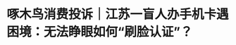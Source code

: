 <!DOCTYPE html>
<html lang="zh-CN">

<head>
    
<title>啄木鸟消费投诉｜江苏一盲人办手机卡遇困境：无法睁眼如何“刷脸认证”？_腾讯新闻</title>
<meta name="keywords" content="人脸识别,消费者投诉,手机卡,江苏,啄木鸟,盲人,刷脸,扬州">
<meta name="description" content="编者按：维护消费者权益，守护消费安全。央广网啄木鸟消费者投诉平台，保障消费者合法权益，为新消费时代保驾护航。央广网北京5月13日消息（记者白德彰）近日，江苏扬州的一位盲人管先生在某运营商营业厅办理手机卡时，因无法完成刷脸验证，无奈之下，只能以亲属的名义开通手机卡。管先生告诉央广网·啄木鸟消费者投诉平台...">
<meta name="author" content="腾讯网">
<meta name="copyright" content="Copyright 1998 - 2025 Tencent. All Rights Reserved">
<meta property="og:type" content="news" />

<meta property="og:title" content="啄木鸟消费投诉｜江苏一盲人办手机卡遇困境：无法睁眼如何“刷脸认证”？_腾讯新闻" />
<meta property="og:description" content="编者按：维护消费者权益，守护消费安全。央广网啄木鸟消费者投诉平台，保障消费者合法权益，为新消费时代保驾护航。央广网北京5月13日消息（记者白德彰）近日，江苏扬州的一位盲人管先生在某运营商营业厅办理手机卡时，因无法完成刷脸验证，无奈之下，只能以亲属的名义开通手机卡。管先生告诉央广网·啄木鸟消费者投诉平台..." />
<meta property="og:url" content="https://news.qq.com/rain/a/20250513A02O5R00" />
<meta property="og:image" content="https://inews.gtimg.com/news_ls/ORRpcRewWucokcJJidkP6U_Eswwskkc0_I9BfmaGCNxc0AA_640330/0" />
<meta property="article:author" content="央广网" />
<meta property="article:published_time" content="2025-05-13 09:55:15" />
<meta property="category" content="social" />

<meta name="baidu-site-verification" content="jJeIJ5X7pP" />
    <meta charset="utf-8" />
<meta http-equiv="X-UA-Compatible" content="IE=Edge" />
<meta name="viewport" content="width=device-width, initial-scale=1, shrink-to-fit=no" />
<link rel="dns-prefetch" href="mat1.gtimg.com">
<link rel="dns-prefetch" href="i.news.qq.com">
<link rel="shortcut icon" href="https://mat1.gtimg.com/qqcdn/qqindex2021/favicon.ico">
<script nomodule="true" src="https://mat1.gtimg.com/qqcdn/qqindex2021/common-static/20240515201444/core3-37-1.min.js"></script>
<script>
  try {
    if (!window.IntersectionObserver) {
      var observerScript = document.createElement('script');
      observerScript.src = "https://mat1.gtimg.com/qqcdn/qqindex2021/common-static/20241024141058/intersection-observer-polyfill.js";
      document.head.appendChild(observerScript);
    }
  } catch (error) {}
</script>

<script>
  try {
    if (!Element.prototype.scrollTo) {
      var scrollScript = document.createElement('script');
      scrollScript.src = "https://mat1.gtimg.com/qqcdn/qqindex2021/common-static/20241025153001/scroll-behavior-polyfill.js";
      document.head.appendChild(scrollScript);
    }
  } catch (error) {}
</script>
<script>
  try {
    if ('scrollRestoration' in window.history) {
      window.history.scrollRestoration = 'manual';
    }
    window.isPcClient = Boolean(window.electron) && (
      window.navigator.userAgent.indexOf('pc-client') > 0 ||
      window.navigator.userAgent.indexOf('TencentNews') > 0
    );
  } catch {}
</script>
<script>
  try {
    if (window.isPcClient) {
      var bodyStyle = document.createElement('style');
      bodyStyle.innerText = 'body{ zoom: 0.95 }';
      document.head.appendChild(bodyStyle);
    }
  } catch {}
</script>
<script>
  window.DATA = {"url":"https://view.inews.qq.com/a/20250513A02O5R00","article_id":"20250513A02O5R00","article_type":"0","title":"啄木鸟消费投诉｜江苏一盲人办手机卡遇困境：无法睁眼如何“刷脸认证”？","desc":"编者按：维护消费者权益，守护消费安全。央广网啄木鸟消费者投诉平台，保障消费者合法权益，为新消费时代保驾护航。央广网北京5月13日消息（记者白德彰）近日，江苏扬州的一位盲人管先生在某运营商营业厅办理手机卡时，因无法完成刷脸验证，无奈之下，只能以亲属的名义开通手机卡。管先生告诉央广网·啄木鸟消费者投诉平台...","iNewsRecommendLevel":1,"abstract":"编者按：维护消费者权益，守护消费安全。央广网啄木鸟消费者投诉平台，保障消费者合法权益，为新消费时代保驾护航。央广网北京5月13日消息（记者白德彰）近日，江苏扬州的一位盲人管先生在某运营商营业厅办理手机卡时，因无法完成刷脸验证，无奈之下，只能以亲属的名义开通手机卡。管先生告诉央广网·啄木鸟消费者投诉平台...","catalog1":"social","ad_channel_sign":"news","introduction":"","media":"央广网","media_id":"17871979","pubtime":"2025-05-13 09:55:15","comment_id":"8411354494","political":0,"cmsId":"20250513A02O5R00","cms_id":"20250513A02O5R00","closeAllAd":0,"closeAllFavorite":false,"originContent":{"directory":{"ai_list":null,"enable":2,"list":null},"key_points_show":["江苏扬州一位盲人管先生在办理手机卡时，因无法完成刷脸验证，只能以亲属的名义开通。","营业厅工作人员以“相关规定”为由要求管先生进行刷脸验证，但管先生的眼部残疾状况肉眼可辨。","事实上，我国正加速完善技术应用伦理规范，即将实施的《人脸识别技术应用安全管理办法》已将残疾人、老年人等群体权益纳入技术应用安全规范。","为此，陈音江建议运营商为无法完成刷脸验证的特殊群体开辟绿色通道，如指纹验证、声纹验证或人工审核等。"],"text":"\u003cdiv class=\"rich_media_content\"\u003e\u003cp style=\"text-indent: 2em\"\u003e\u003cstrong\u003e编者按：\u003c/strong\u003e维护消费者权益，守护消费安全。央广网啄木鸟消费者投诉平台，保障消费者合法权益，为新消费时代保驾护航。\u003c/p\u003e\u003cp style=\"text-align: center\" data-exeditor-arbitrary-box=\"image-box\"\u003e\u003c!--IMG_0--\u003e\u003c/p\u003e\u003cp style=\"text-indent: 2em\"\u003e央广网北京5月13日消息（记者白德彰）近日，江苏扬州的一位盲人管先生在某运营商营业厅办理手机卡时，因无法完成刷脸验证，无奈之下，只能以亲属的名义开通手机卡。管先生告诉央广网·啄木鸟消费者投诉平台，他的眼部残疾状况肉眼可辨，但营业厅以“相关规定”为由要求其刷脸验证。\u003c!--MID_AD_0--\u003e\u003c!--EOP_0--\u003e\u003c/p\u003e\u003c!--MID_ARTICLE_AD_0--\u003e\u003c!--PARAGRAPH_0--\u003e\u003cp style=\"text-indent: 2em\"\u003e记者梳理发现，随着人脸识别技术被广泛应用，特殊群体反映的人脸识别问题已经多次引发热议。值得关注的是，目前我国正加速完善技术应用伦理规范，即将实施的《人脸识别技术应用安全管理办法》已将残疾人、老年人等群体权益纳入技术应用安全规范。\u003c/p\u003e\u003cp style=\"text-indent: 2em\"\u003e\u003cstrong\u003e盲人遭遇办卡困境，无法睁眼咋验证？\u003c/strong\u003e\u003c/p\u003e\u003cp style=\"text-indent: 2em\"\u003e今年5月4日，70周岁的管先生在保姆的陪同下，来到江苏省扬州市江都区的某运营商营业厅，准备办理一张手机卡。管先生原本以为，凭借身份证就能顺利办卡，可没想到，在人脸识别环节却卡了壳。“办卡需要刷脸，可我没办法眨眼，根本办不了。”管先生无奈地说。由于无法完成刷脸验证，他只能让女婿赶到营业厅，以女婿的名义办理了一张手机卡，再转交给自己使用。\u003c/p\u003e\u003cp style=\"text-align: center\" data-exeditor-arbitrary-box=\"image-box\"\u003e\u003c!--IMG_1--\u003e\u003c/p\u003e\u003cp class=\"qqnews_image_desc\" style=\"color: #666; font-size: 14px; text-align: center\"\u003e管先生的残疾证（央广网发  受访者供图）\u003c/p\u003e\u003cp style=\"text-indent: 2em\"\u003e管先生介绍，自己出生仅八个月时眼部就出现异常，后来眼球缺失，双眼无法睁开，从此成为了盲人。事发当天，他虽未携带残疾证，但眼部残疾的状况肉眼可见。记者从管先生的身份证照片上可以看到，他的双眼紧闭，而其残疾证上也明确标注为“视力残疾人”。\u003c/p\u003e\u003cp style=\"text-indent: 2em\"\u003e对于营业厅以无法通过人脸识别为由不能办卡的做法，管先生和其女婿都提出了质疑：明明本人持有效身份证件到了现场，工作人员肉眼也能确认“人证相符”，为何非要依赖软件识别不可？\u003c/p\u003e\u003cp style=\"text-indent: 2em\"\u003e5月12日，央广网记者多次拨打涉事营业厅的官方预留号码，但均被告知该号码有误。随后，记者致电涉事品牌运营商所在分公司，办公室的一位工作人员解释，人脸识别是必要程序，旨在防止新开手机卡被他人盗用。而当记者进一步询问，针对像管先生这样的特殊用户是否有其他验证通道时，工作人员表示并不清楚。\u003c/p\u003e\u003cp style=\"text-align: center\" data-exeditor-arbitrary-box=\"image-box\"\u003e\u003c!--IMG_2--\u003e\u003c/p\u003e\u003cp class=\"qqnews_image_desc\" style=\"color: #666; font-size: 14px; text-align: center\"\u003e管先生身份证照片同样双眼紧闭（央广网发  受访者供图）\u003c/p\u003e\u003cp style=\"text-indent: 2em\"\u003e不过，记者在随机采访中发现，当地该品牌营业厅对待此类特殊用户的做法不尽相同。在涉事营业厅附近，另一家营业厅工作人员表示，办理手机卡需要当事人持有效身份证件，如是残疾人可持本人残疾证，只需拍照片留档，无需人脸识别。\u003c/p\u003e\u003cp style=\"text-indent: 2em\"\u003e\u003cstrong\u003e新规：非必要不得将“刷脸”作为唯一验证方式\u003c/strong\u003e\u003c/p\u003e\u003cp style=\"text-indent: 2em\"\u003e随着智慧城市建设的推进以及手机客户端登录解锁等场景的普及，人脸识别技术被广泛应用。然而，像管先生这样因特殊情况无法通过人脸识别的群体并不在少数。去年4月，央广网曾刊发\u003cstrong\u003e《\u003c/strong\u003e深度观察｜困在人脸识别系统里的特殊人群\u003cstrong\u003e》\u003c/strong\u003e文章，其中提到，除盲人外，人脸烧伤患者、脑瘫、面瘫、老年痴呆症患者、唐氏综合征患者等，都是在“刷脸”过程中面临困难的群体。\u003c!--MID_AD_1--\u003e\u003c!--EOP_1--\u003e\u003c/p\u003e\u003c!--MID_ARTICLE_AD_1--\u003e\u003c!--PARAGRAPH_1--\u003e\u003cp style=\"text-indent: 2em\"\u003e2023年9月，《中华人民共和国无障碍环境建设法》（以下简称《无障碍环境建设法》）正式实施，作为我国无障碍环境建设的专门性法律，这部法律为保障残疾人和老年人平等、充分、便捷地参与和融入社会生活，促进社会全体人员共享经济社会发展成果，提供了坚实法治保障。工业和信息化部信息通信管理局相关负责人曾表示，信息无障碍建设是一项长期任务、系统工程，需要多方共同发力。下一步工业和信息化部将以《无障碍环境建设法》实施为契机，推动信息无障碍建设规模有效扩大、层级不断深入，显著提升产品服务供给质量和用户体验，更好满足残疾人、老年人多样化、深层次的信息需求。\u003c!--MID_AD_2--\u003e\u003c!--EOP_2--\u003e\u003c/p\u003e\u003c!--MID_ARTICLE_AD_2--\u003e\u003c!--PARAGRAPH_2--\u003e\u003cp style=\"text-indent: 2em\"\u003e值得关注的是，2025年6月1日，《人脸识别技术应用安全管理办法》（以下简称《办法》）将正式施行。该《办法》第十条明确规定：实现相同目的或者达到同等业务要求，存在其他非人脸识别技术方式的，不得将人脸识别技术作为唯一验证方式。若个人不同意通过人脸信息进行身份验证，应当为其提供其他合理且便捷的身份验证方式。国家对应用人脸识别技术验证个人身份另有规定的，从其规定。该《办法》第五条还规定：处理残疾人、老年人人脸信息时，必须符合无障碍环境建设相关规定，并遵循最小必要原则。记者检索发现，将残疾人和老年人纳入考虑范围是该《办法》在征求意见稿发布后新增的条款。\u003c!--MID_AD_3--\u003e\u003c!--EOP_3--\u003e\u003c/p\u003e\u003c!--MID_ARTICLE_AD_3--\u003e\u003c!--PARAGRAPH_3--\u003e\u003cp style=\"text-indent: 2em\"\u003e中国法学会消费者权益保护法研究会副秘书长、中国老年学和老年医学学会理事陈音江认为，保障残疾人权益的法规相继出台，意味着我国已经逐步完善各类不同群体的权益保护法治建设，确保残疾人、老年人等群体同样能够平等、充分、便捷地参与社会生活。这不仅体现了相关法律制度的健全和技术伦理的进步，还体现了以人为本、科技向善的人文理念。\u003c!--MID_AD_4--\u003e\u003c!--EOP_4--\u003e\u003c/p\u003e\u003c!--MID_ARTICLE_AD_4--\u003e\u003c!--PARAGRAPH_4--\u003e\u003cp style=\"text-indent: 2em\"\u003e陈音江表示，科技应该为人们生活带来便利，而不应该成为障碍。除了司法层面的建设，陈音江告诉记者，运营商在面对特殊人群时，还可以考虑开辟绿色通道等方式。针对无法完成刷脸验证的特殊群体，运营商可以探索其他身份验证方式，如指纹验证、声纹验证或人工审核等。同时，运营商还应加强员工培训，提升员工对特殊群体的服务意识和能力，确保他们能够友好、专业地为特殊群体提供服务。\u003c/p\u003e\u003cp style=\"text-align: center\"\u003e\u003c!--IMG_3--\u003e\u003c/p\u003e\u003cdiv powered-by=\"qqnews_ex-editor\"\u003e\u003c/div\u003e\u003cstyle\u003e.rich_media_content{--news-tabel-th-night-color: #444444;--news-font-day-color: #333;--news-font-night-color: #d9d9d9;--news-bottom-distance: 22px}.rich_media_content p:not([data-exeditor-arbitrary-box=image-box]){letter-spacing:.5px;line-height:30px;margin-bottom:var(--news-bottom-distance);word-wrap:break-word}.rich_media_content{color:var(--news-font-day-color);font-size:18px}@media(prefers-color-scheme:dark){body:not([data-weui-theme=light]):not([dark-mode-disable=true]) .rich_media_content p:not([data-exeditor-arbitrary-box=image-box]){letter-spacing:.5px;line-height:30px;margin-bottom:var(--news-bottom-distance);word-wrap:break-word}body:not([data-weui-theme=light]):not([dark-mode-disable=true]) .rich_media_content{color:var(--news-font-night-color)}}.data_color_scheme_dark .rich_media_content p:not([data-exeditor-arbitrary-box=image-box]){letter-spacing:.5px;line-height:30px;margin-bottom:var(--news-bottom-distance);word-wrap:break-word}.data_color_scheme_dark .rich_media_content{color:var(--news-font-night-color)}.data_color_scheme_dark .rich_media_content{font-size:18px}.rich_media_content p[data-exeditor-arbitrary-box=image-box]{margin-bottom:11px}.rich_media_content\u003ediv:not(.qnt-video),.rich_media_content\u003esection{margin-bottom:var(--news-bottom-distance)}.rich_media_content hr{margin-bottom:var(--news-bottom-distance)}.rich_media_content .link_list{margin:0;margin-top:20px;min-height:0!important}.rich_media_content blockquote{background:#f9f9f9;border-left:6px solid #ccc;margin:1.5em 10px;padding:.5em 10px}.rich_media_content blockquote p{margin-bottom:0!important}.data_color_scheme_dark .rich_media_content blockquote{background:#323232}@media(prefers-color-scheme:dark){body:not([data-weui-theme=light]):not([dark-mode-disable=true]) .rich_media_content blockquote{background:#323232}}.rich_media_content ol[data-ex-list]{--ol-start: 1;--ol-list-style-type: decimal;list-style-type:none;counter-reset:olCounter calc(var(--ol-start,1) - 1);position:relative}.rich_media_content ol[data-ex-list]\u003eli\u003e:first-child::before{content:counter(olCounter,var(--ol-list-style-type)) '. ';counter-increment:olCounter;font-variant-numeric:tabular-nums;display:inline-block}.rich_media_content ul[data-ex-list]{--ul-list-style-type: circle;list-style-type:none;position:relative}.rich_media_content ul[data-ex-list].nonUnicode-list-style-type\u003eli\u003e:first-child::before{content:var(--ul-list-style-type) ' ';font-variant-numeric:tabular-nums;display:inline-block;transform:scale(0.5)}.rich_media_content ul[data-ex-list].unicode-list-style-type\u003eli\u003e:first-child::before{content:var(--ul-list-style-type) ' ';font-variant-numeric:tabular-nums;display:inline-block;transform:scale(0.8)}.rich_media_content ol:not([data-ex-list]){padding-left:revert}.rich_media_content ul:not([data-ex-list]){padding-left:revert}.rich_media_content table{display:table;border-collapse:collapse;margin-bottom:var(--news-bottom-distance)}.rich_media_content table th,.rich_media_content table td{word-wrap:break-word;border:1px solid #ddd;white-space:nowrap;padding:2px 5px}.rich_media_content table th{font-weight:700;background-color:#f0f0f0;text-align:left}.rich_media_content table p{margin-bottom:0!important}.data_color_scheme_dark .rich_media_content table th{background:var(--news-tabel-th-night-color)}@media(prefers-color-scheme:dark){body:not([data-weui-theme=light]):not([dark-mode-disable=true]) .rich_media_content table th{background:var(--news-tabel-th-night-color)}}.rich_media_content .qqnews_image_desc,.rich_media_content p[type=om-image-desc]{line-height:20px!important;text-align:center!important;font-size:14px!important;color:#666!important}.rich_media_content div[data-exeditor-arbitrary-box=wrap]:not([data-exeditor-arbitrary-box-special-style]){max-width:100%}.rich_media_content .qqnews-content{--wmfont: 0;--wmcolor: transparent;font-size:var(--wmfont);color:var(--wmcolor);line-height:var(--wmfont)!important;margin-bottom:var(--wmfont)!important}.rich_media_content .qqnews_sign_emphasis{background:#f7f7f7}.rich_media_content .qqnews_sign_emphasis ol{word-wrap:break-word;border:none;color:#5c5c5c;line-height:28px;list-style:none;margin:14px 0 6px;padding:16px 15px 4px}.rich_media_content .qqnews_sign_emphasis p{margin-bottom:12px!important}.rich_media_content .qqnews_sign_emphasis ol\u003eli\u003ep{padding-left:30px}.rich_media_content .qqnews_sign_emphasis ol\u003eli{list-style:none}.rich_media_content .qqnews_sign_emphasis ol\u003eli\u003ep:first-child::before{margin-left:-30px;content:counter(olCounter,decimal) ''!important;counter-increment:olCounter!important;font-variant-numeric:tabular-nums!important;background:#37f;border-radius:2px;color:#fff;font-size:15px;font-style:normal;text-align:center;line-height:18px;width:18px;height:18px;margin-right:12px;position:relative;top:-1px}.data_color_scheme_dark .rich_media_content .qqnews_sign_emphasis{background:#262626}.data_color_scheme_dark .rich_media_content .qqnews_sign_emphasis ol\u003eli\u003ep{color:#a9a9a9}@media(prefers-color-scheme:dark){body:not([data-weui-theme=light]):not([dark-mode-disable=true]) .rich_media_content .qqnews_sign_emphasis{background:#262626}body:not([data-weui-theme=light]):not([dark-mode-disable=true]) .rich_media_content .qqnews_sign_emphasis ol\u003eli\u003ep{color:#a9a9a9}}.rich_media_content h1,.rich_media_content h2,.rich_media_content h3,.rich_media_content h4,.rich_media_content h5,.rich_media_content h6{margin-bottom:var(--news-bottom-distance);font-weight:700}.rich_media_content h1{font-size:20px}.rich_media_content h2,.rich_media_content h3{font-size:19px}.rich_media_content h4,.rich_media_content h5,.rich_media_content h6{font-size:18px}.rich_media_content li:empty{display:none}.rich_media_content ul,.rich_media_content ol{margin-bottom:var(--news-bottom-distance)}.rich_media_content div\u003ep:only-child{margin-bottom:0!important}.rich_media_content .cms-cke-widget-title-wrap p{margin-bottom:0!important}\u003c/style\u003e\u003c/div\u003e","version":"v2"},"originAttribute":{"IMG_0":{"bigOrigUrl":"https://inews.gtimg.com/om_bt/Ofhenkc8ChIbanjG5h3yeXPJ8P5DLcDKbeipLStVbc6wUAA/0","compressUrl":"https://inews.gtimg.com/om_bt/Ofhenkc8ChIbanjG5h3yeXPJ8P5DLcDKbeipLStVbc6wUAA/641","desc":"","fullPic":"1","height":290,"imgurl0":"https://inews.gtimg.com/om_bt/Ofhenkc8ChIbanjG5h3yeXPJ8P5DLcDKbeipLStVbc6wUAA/0","imgurl1000":"https://inews.gtimg.com/om_bt/Ofhenkc8ChIbanjG5h3yeXPJ8P5DLcDKbeipLStVbc6wUAA/1000","islong":0,"origUrl":"https://inews.gtimg.com/om_bt/Ofhenkc8ChIbanjG5h3yeXPJ8P5DLcDKbeipLStVbc6wUAA/641","size":108,"style":"display: inline-block; max-width: 100%; width: 835px","thumb":"https://inews.gtimg.com/om_bt/Ofhenkc8ChIbanjG5h3yeXPJ8P5DLcDKbeipLStVbc6wUAA_181x181s/0","url":"https://inews.gtimg.com/om_bt/Ofhenkc8ChIbanjG5h3yeXPJ8P5DLcDKbeipLStVbc6wUAA/641","width":641},"IMG_1":{"bigOrigUrl":"https://inews.gtimg.com/om_bt/OJ9WecdxKlwiioeW1EkFG_IiGBRh6qdg4nGCTiRvHYv1wAA/0","compressUrl":"https://inews.gtimg.com/om_bt/OJ9WecdxKlwiioeW1EkFG_IiGBRh6qdg4nGCTiRvHYv1wAA/641","desc":"","fullPic":"1","height":427,"imgurl0":"https://inews.gtimg.com/om_bt/OJ9WecdxKlwiioeW1EkFG_IiGBRh6qdg4nGCTiRvHYv1wAA/0","imgurl1000":"https://inews.gtimg.com/om_bt/OJ9WecdxKlwiioeW1EkFG_IiGBRh6qdg4nGCTiRvHYv1wAA/1000","islong":0,"origUrl":"https://inews.gtimg.com/om_bt/OJ9WecdxKlwiioeW1EkFG_IiGBRh6qdg4nGCTiRvHYv1wAA/641","size":66,"style":"display: inline-block; max-width: 100%; width: 800px","thumb":"https://inews.gtimg.com/om_bt/OJ9WecdxKlwiioeW1EkFG_IiGBRh6qdg4nGCTiRvHYv1wAA_181x181s/0","url":"https://inews.gtimg.com/om_bt/OJ9WecdxKlwiioeW1EkFG_IiGBRh6qdg4nGCTiRvHYv1wAA/641","width":641},"IMG_2":{"bigOrigUrl":"https://inews.gtimg.com/om_bt/OPlKk5Jtfr7Ta6TXh1aNUVRZVw3A4XoWBCHOBsw8GNJZ8AA/0","compressUrl":"https://inews.gtimg.com/om_bt/OPlKk5Jtfr7Ta6TXh1aNUVRZVw3A4XoWBCHOBsw8GNJZ8AA/641","desc":"","fullPic":"1","height":427,"imgurl0":"https://inews.gtimg.com/om_bt/OPlKk5Jtfr7Ta6TXh1aNUVRZVw3A4XoWBCHOBsw8GNJZ8AA/0","imgurl1000":"https://inews.gtimg.com/om_bt/OPlKk5Jtfr7Ta6TXh1aNUVRZVw3A4XoWBCHOBsw8GNJZ8AA/1000","islong":0,"origUrl":"https://inews.gtimg.com/om_bt/OPlKk5Jtfr7Ta6TXh1aNUVRZVw3A4XoWBCHOBsw8GNJZ8AA/641","size":119,"style":"display: inline-block; max-width: 100%; width: 800px","thumb":"https://inews.gtimg.com/om_bt/OPlKk5Jtfr7Ta6TXh1aNUVRZVw3A4XoWBCHOBsw8GNJZ8AA_181x181s/0","url":"https://inews.gtimg.com/om_bt/OPlKk5Jtfr7Ta6TXh1aNUVRZVw3A4XoWBCHOBsw8GNJZ8AA/641","width":641},"IMG_3":{"bigOrigUrl":"https://inews.gtimg.com/om_bt/OK4fmU5PyTGYhUDm_aBWC1S4VeFDQq6g1y6_VUZAghxM4AA/0","compressUrl":"https://inews.gtimg.com/om_bt/OK4fmU5PyTGYhUDm_aBWC1S4VeFDQq6g1y6_VUZAghxM4AA/641","desc":"","fullPic":"1","height":112,"imgurl0":"https://inews.gtimg.com/om_bt/OK4fmU5PyTGYhUDm_aBWC1S4VeFDQq6g1y6_VUZAghxM4AA/0","imgurl1000":"https://inews.gtimg.com/om_bt/OK4fmU5PyTGYhUDm_aBWC1S4VeFDQq6g1y6_VUZAghxM4AA/1000","islong":0,"origUrl":"https://inews.gtimg.com/om_bt/OK4fmU5PyTGYhUDm_aBWC1S4VeFDQq6g1y6_VUZAghxM4AA/641","size":167,"style":"display: inline-block; max-width: 100%; width: 960px","thumb":"https://inews.gtimg.com/om_bt/OK4fmU5PyTGYhUDm_aBWC1S4VeFDQq6g1y6_VUZAghxM4AA_181x181s/0","url":"https://inews.gtimg.com/om_bt/OK4fmU5PyTGYhUDm_aBWC1S4VeFDQq6g1y6_VUZAghxM4AA/641","width":641}},"selfDeclare":{},"userAddress":"北京","card":{"chlid":"17871979","chlname":"央广网","desc":"讲好中国故事 传播中国声音","icon":"http://inews.gtimg.com/newsapp_ls/0/15494287307_200200/0","msgEntry":1,"uin":"eccd9327671f29495216141b98d5d50735","update_frequency":"0","vip_desc":"央广网官方账号","vip_icon_night":"https://inews.gtimg.com/newsapp_bt/0/1128171011183_4151/0","vip_place":"left","vip_type":"20006","vip_icon":"https://inews.gtimg.com/newsapp_bt/0/1128164013310_1586/0","vip_type_new":"20006","suid":"8QMc2HxU7oAVuTfd","liveInfo":{"roomID":"1449673068","roomStatus":"2","cms_id":"RLV2025051006319400","article_type":"102"},"cpLevel":1},"interationCount":{"like":1,"collect":2,"share":7},"payment_info":{},"article_is_pay":false,"payment_column_info_v1":{"is_column_pay":false,"read_count_all":0},"tag_info_item":null,"contentWordsNum":1847,"extraProperty":{"FeedbackDetailDisableInsert":1,"zanSkinType":""},"relateWelfare":{},"aiSwitch":true,"isOversize":false,"videoArr":[]};
</script>
<script>
  window.channelInfo = {"channelConfig":{"channelNav":[{"_auto_id":"1","active_alien_img":"","alien_img":"","channel_id":"news_news_home","is_local":"0","link":"https://www.qq.com","name_cn":"首页","name_en":"home"},{"_auto_id":"2","active_alien_img":"","alien_img":"","channel_id":"news_news_top","is_local":"0","link":"","name_cn":"要闻","name_en":"news"},{"_auto_id":"4","active_alien_img":"","alien_img":"","channel_id":"news_news_bj","is_local":"1","link":"","name_cn":"北京","name_en":"bj"},{"_auto_id":"5","active_alien_img":"","alien_img":"","channel_id":"news_news_finance","is_local":"0","link":"","name_cn":"财经","name_en":"finance"},{"_auto_id":"6","active_alien_img":"","alien_img":"","channel_id":"news_news_tech","is_local":"0","link":"","name_cn":"科技","name_en":"tech"},{"_auto_id":"7","active_alien_img":"","alien_img":"","channel_id":"tv","is_local":"0","link":"https://v.qq.com/channel/tv/?ptag=qqnews","name_cn":"电视剧","name_en":"tv"},{"_auto_id":"8","active_alien_img":"","alien_img":"","channel_id":"news_news_qa","is_local":"0","link":"","name_cn":"热问","name_en":"qa"},{"_auto_id":"9","active_alien_img":"","alien_img":"","channel_id":"news_news_ent","is_local":"0","link":"","name_cn":"娱乐","name_en":"ent"},{"_auto_id":"10","active_alien_img":"","alien_img":"","channel_id":"variety","is_local":"0","link":"https://v.qq.com/channel/variety/?ptag=qqnews","name_cn":"综艺","name_en":"variety"},{"_auto_id":"11","active_alien_img":"","alien_img":"","channel_id":"news_news_sports","is_local":"0","link":"","name_cn":"体育","name_en":"sports"},{"_auto_id":"13","active_alien_img":"","alien_img":"","channel_id":"news_news_nba","is_local":"0","link":"","name_cn":"NBA","name_en":"nba"},{"_auto_id":"14","active_alien_img":"","alien_img":"","channel_id":"news_news_world","is_local":"0","link":"","name_cn":"国际","name_en":"world"},{"_auto_id":"15","active_alien_img":"","alien_img":"","channel_id":"news_news_mil","is_local":"0","link":"","name_cn":"军事","name_en":"milite"},{"_auto_id":"16","active_alien_img":"","alien_img":"","channel_id":"news_news_auto","is_local":"0","link":"","name_cn":"汽车","name_en":"auto"},{"_auto_id":"17","active_alien_img":"","alien_img":"","channel_id":"news_news_house","is_local":"0","link":"","name_cn":"房产","name_en":"house"},{"_auto_id":"18","active_alien_img":"","alien_img":"","channel_id":"news_news_edu","is_local":"0","link":"","name_cn":"教育","name_en":"edu"},{"_auto_id":"19","active_alien_img":"","alien_img":"","channel_id":"news_news_antip","is_local":"0","link":"","name_cn":"健康","name_en":"health"},{"_auto_id":"20","active_alien_img":"","alien_img":"","channel_id":"news_news_video","is_local":"0","link":"","name_cn":"视频","name_en":"video"},{"_auto_id":"21","active_alien_img":"","alien_img":"","channel_id":"news_news_game","is_local":"0","link":"","name_cn":"游戏","name_en":"games"},{"_auto_id":"22","active_alien_img":"","alien_img":"","channel_id":"news_news_nchupin","is_local":"0","link":"","name_cn":"眼界","name_en":"chupin"},{"_auto_id":"24","active_alien_img":"","alien_img":"","channel_id":"news_news_football","is_local":"0","link":"","name_cn":"足球","name_en":"football"},{"_auto_id":"25","active_alien_img":"","alien_img":"","channel_id":"news_news_kepu","is_local":"0","link":"","name_cn":"科学","name_en":"kepu"},{"_auto_id":"26","active_alien_img":"","alien_img":"","channel_id":"news_news_digi","is_local":"0","link":"","name_cn":"数码","name_en":"digi"},{"_auto_id":"28","active_alien_img":"","alien_img":"","channel_id":"ymzx","is_local":"0","link":"https://gamer.qq.com/v2/cloudgame/game/96897?ichannel=txxwpc0Ftxxwpc1","name_cn":"元梦之星","name_en":"news_news_ymzx"},{"_auto_id":"31","active_alien_img":"","alien_img":"","channel_id":"movie","is_local":"0","link":"https://v.qq.com/channel/movie/?ptag=qqnews","name_cn":"电影","name_en":"movie"},{"_auto_id":"32","active_alien_img":"","alien_img":"","channel_id":"news_news_esport","is_local":"0","link":"","name_cn":"电竞","name_en":"esport"},{"_auto_id":"34","active_alien_img":"","alien_img":"","channel_id":"news_news_history","is_local":"0","link":"","name_cn":"历史","name_en":"history"},{"_auto_id":"35","active_alien_img":"","alien_img":"","channel_id":"news_news_baby","is_local":"0","link":"","name_cn":"育儿","name_en":"baby"},{"_auto_id":"36","active_alien_img":"","alien_img":"","channel_id":"hbjy","is_local":"0","link":"https://gp.qq.com/act/a20250421mnqlx/news.shtml","name_cn":"和平精英","name_en":"news_news_hbjy"},{"_auto_id":"37","active_alien_img":"","alien_img":"","channel_id":"cloud_gamer","is_local":"0","link":"https://gamer.qq.com/?ichannel=txxwpc0Ftxxwpc1","name_cn":"云游戏","name_en":"cloud_gamer"},{"_auto_id":"38","active_alien_img":"","alien_img":"","channel_id":"news_news_lic","is_local":"0","link":"","name_cn":"理财","name_en":"finance_licai"},{"_auto_id":"39","active_alien_img":"","alien_img":"","channel_id":"news_news_istock","is_local":"0","link":"","name_cn":"股票","name_en":"finance_stock"},{"_auto_id":"40","active_alien_img":"","alien_img":"","channel_id":"ren_min_shi_pin","is_local":"0","link":"https://news.qq.com/omn/author/8QMd3Hld74cbujbY?tab=om_video","name_cn":"人民视频","name_en":"ren_min_shi_pin"},{"_auto_id":"41","active_alien_img":"","alien_img":"","channel_id":"news_news_weather","is_local":"0","link":"https://tianqi.qq.com/index.htm","name_cn":"天气","name_en":"weather"}]}};
</script>
<script>
  window.articleConfig = {"rightConfig":[{"_auto_id":"1","category_key":"default","modules":"{\"moduleList\":[{\"title\":\"作者其他文章\",\"id\":\"user_article\"},{\"title\":\"精选视频\",\"id\":\"video_album\",\"videoType\":\"tag\",\"videoId\":\"aUepxrtchGM=\",\"isSticky\":0},{\"title\":\"下载条\",\"id\":\"download_banner\",\"isSticky\":1},{\"title\":\"热点榜\",\"id\":\"hot_rank_list\",\"isSticky\":1},{\"title\":\"广告推广\",\"id\":\"ssp_ad_module\",\"category\":\"ad_ssp\",\"loid\":\"109\",\"isSticky\":1},{\"title\":\"广告推广位\",\"id\":\"c2s_ad_module\",\"category\":\"right_c2s\",\"path\":\"QQcom_all_Rectangle-1|QQcom_all_Rectangle-2|QQcom_all_Rectangle-3\",\"isSticky\":1}]}"},{"_auto_id":"2","category_key":"ent","modules":"{\"moduleList\":[{\"title\":\"作者其他文章\",\"id\":\"user_article\"},{\"title\":\"精选视频\",\"id\":\"video_album\",\"videoType\":\"tag\",\"videoId\":\"aUepxrtchGM=\"},{\"title\":\"下载条\",\"id\":\"download_banner\",\"isSticky\":1},{\"title\":\"热点榜\",\"id\":\"hot_rank_list\",\"isSticky\":1},{\"title\":\"广告推广\",\"id\":\"ssp_ad_module\",\"category\":\"ad_ssp\",\"loid\":\"109\",\"isSticky\":1},{\"title\":\"广告推广\",\"id\":\"ssp_ad_module\",\"category\":\"ad_ssp\",\"loid\":\"117\",\"isSticky\":1}]}"},{"_auto_id":"3","category_key":"game","modules":"{\"moduleList\":[{\"title\":\"作者其他文章\",\"id\":\"user_article\"},{\"title\":\"精选视频\",\"id\":\"video_album\",\"videoType\":\"tag\",\"videoId\":\"aUepxrtchGM=\"},{\"title\":\"热门游戏\",\"id\":\"recommend_game\",\"isSticky\":0},{\"title\":\"下载条\",\"id\":\"download_banner\",\"isSticky\":1},{\"title\":\"热点榜\",\"id\":\"hot_rank_list\",\"isSticky\":1},{\"title\":\"广告推广\",\"id\":\"ssp_ad_module\",\"category\":\"ad_ssp\",\"loid\":\"109\",\"isSticky\":1},{\"title\":\"广告推广位\",\"id\":\"c2s_ad_module\",\"category\":\"right_c2s\",\"path\":\"QQcom_all_Rectangle-1|QQcom_all_Rectangle-2|QQcom_all_Rectangle-3\",\"isSticky\":1}]}"},{"_auto_id":"4","category_key":"tech","modules":"{\"moduleList\":[{\"title\":\"作者其他文章\",\"id\":\"user_article\"},{\"title\":\"精选视频\",\"id\":\"video_album\",\"videoType\":\"tag\",\"videoId\":\"aUepxrtchGM=\"},{\"title\":\"下载条\",\"id\":\"download_banner\",\"isSticky\":1},{\"title\":\"热点榜\",\"id\":\"hot_rank_list\",\"isSticky\":1},{\"title\":\"广告推广\",\"id\":\"ssp_ad_module\",\"category\":\"ad_ssp\",\"loid\":\"109\",\"isSticky\":1},{\"title\":\"广告推广位\",\"id\":\"c2s_ad_module\",\"category\":\"right_c2s\",\"path\":\"QQcom_all_Rectangle-1|QQcom_all_Rectangle-2|QQcom_all_Rectangle-3\",\"isSticky\":1}]}"},{"_auto_id":"5","category_key":"finance","modules":"{\"moduleList\":[{\"title\":\"作者其他文章\",\"id\":\"user_article\"},{\"title\":\"精选视频\",\"id\":\"video_album\",\"videoType\":\"tag\",\"videoId\":\"aUepxrtchGM=\"},{\"title\":\"下载条\",\"id\":\"download_banner\",\"isSticky\":1},{\"title\":\"热点榜\",\"id\":\"hot_rank_list\",\"isSticky\":1},{\"title\":\"广告推广\",\"id\":\"ssp_ad_module\",\"category\":\"ad_ssp\",\"loid\":\"109\",\"isSticky\":1},{\"title\":\"广告推广位\",\"id\":\"c2s_ad_module\",\"category\":\"right_c2s\",\"path\":\"QQcom_all_Rectangle-1|QQcom_all_Rectangle-2|QQcom_all_Rectangle-3\",\"isSticky\":1}]}"},{"_auto_id":"6","category_key":"news","modules":"{\"moduleList\":[{\"title\":\"作者其他文章\",\"id\":\"user_article\"},{\"title\":\"精选视频\",\"id\":\"video_album\",\"videoType\":\"tag\",\"videoId\":\"aUepxrtchGM=\"},{\"title\":\"下载条\",\"id\":\"download_banner\",\"isSticky\":1},{\"title\":\"热点榜\",\"id\":\"hot_rank_list\",\"isSticky\":1},{\"title\":\"广告推广\",\"id\":\"ssp_ad_module\",\"category\":\"ad_ssp\",\"loid\":\"109\",\"isSticky\":1},{\"title\":\"广告推广位\",\"id\":\"c2s_ad_module\",\"category\":\"right_c2s\",\"path\":\"QQcom_all_Rectangle-1|QQcom_all_Rectangle-2|QQcom_all_Rectangle-3\",\"isSticky\":1}]}"},{"_auto_id":"7","category_key":"fashion","modules":"{\"moduleList\":[{\"title\":\"作者其他文章\",\"id\":\"user_article\"},{\"title\":\"精选视频\",\"id\":\"video_album\",\"videoType\":\"tag\",\"videoId\":\"aUepxrtchGM=\"},{\"title\":\"下载条\",\"id\":\"download_banner\",\"isSticky\":1},{\"title\":\"热点榜\",\"id\":\"hot_rank_list\",\"isSticky\":1},{\"title\":\"广告推广\",\"id\":\"ssp_ad_module\",\"category\":\"ad_ssp\",\"loid\":\"109\",\"isSticky\":1},{\"title\":\"广告推广位\",\"id\":\"c2s_ad_module\",\"category\":\"right_c2s\",\"path\":\"QQcom_all_Rectangle-1|QQcom_all_Rectangle-2|QQcom_all_Rectangle-3\",\"isSticky\":1}]}"},{"_auto_id":"8","category_key":"sports","modules":"{\"moduleList\":[{\"title\":\"作者其他文章\",\"id\":\"user_article\"},{\"title\":\"精选视频\",\"id\":\"video_album\",\"videoType\":\"tag\",\"videoId\":\"aUepxrtchGM=\"},{\"title\":\"下载条\",\"id\":\"download_banner\",\"isSticky\":1},{\"title\":\"热点榜\",\"id\":\"hot_rank_list\",\"isSticky\":1},{\"title\":\"广告推广\",\"id\":\"ssp_ad_module\",\"category\":\"ad_ssp\",\"loid\":\"109\",\"isSticky\":1},{\"title\":\"广告推广位\",\"id\":\"c2s_ad_module\",\"category\":\"right_c2s\",\"path\":\"QQcom_all_Rectangle-1|QQcom_all_Rectangle-2|QQcom_all_Rectangle-3\",\"isSticky\":1}]}"},{"_auto_id":"9","category_key":"health","modules":"{\"moduleList\":[{\"title\":\"作者其他文章\",\"id\":\"user_article\"},{\"title\":\"精选视频\",\"id\":\"video_album\",\"videoType\":\"tag\",\"videoId\":\"aUepxrtchGM=\"},{\"title\":\"下载条\",\"id\":\"download_banner\",\"isSticky\":1},{\"title\":\"热点榜\",\"id\":\"hot_rank_list\",\"isSticky\":1},{\"title\":\"广告推广\",\"id\":\"ssp_ad_module\",\"category\":\"ad_ssp\",\"loid\":\"109\",\"isSticky\":1},{\"title\":\"广告推广位\",\"id\":\"c2s_ad_module\",\"category\":\"right_c2s\",\"path\":\"QQcom_all_Rectangle-1|QQcom_all_Rectangle-2|QQcom_all_Rectangle-3\",\"isSticky\":1}]}"},{"_auto_id":"10","category_key":"nba","modules":"{\"moduleList\":[{\"title\":\"作者其他文章\",\"id\":\"user_article\"},{\"title\":\"精选视频\",\"id\":\"video_album\",\"videoType\":\"tag\",\"videoId\":\"aUepxrtchGM=\"},{\"title\":\"下载条\",\"id\":\"download_banner\",\"isSticky\":1},{\"title\":\"热点榜\",\"id\":\"hot_rank_list\",\"isSticky\":1},{\"title\":\"广告推广\",\"id\":\"ssp_ad_module\",\"category\":\"ad_ssp\",\"loid\":\"109\",\"isSticky\":1},{\"title\":\"广告推广位\",\"id\":\"c2s_ad_module\",\"category\":\"right_c2s\",\"path\":\"QQcom_all_Rectangle-1|QQcom_all_Rectangle-2|QQcom_all_Rectangle-3\",\"isSticky\":1}]}"},{"_auto_id":"11","category_key":"edu","modules":"{\"moduleList\":[{\"title\":\"作者其他文章\",\"id\":\"user_article\"},{\"title\":\"精选视频\",\"id\":\"video_album\",\"videoType\":\"tag\",\"videoId\":\"aUWpxLNdg2c=\"},{\"title\":\"下载条\",\"id\":\"download_banner\",\"isSticky\":1},{\"title\":\"热点榜\",\"id\":\"hot_rank_list\",\"isSticky\":1},{\"title\":\"广告推广\",\"id\":\"ssp_ad_module\",\"category\":\"ad_ssp\",\"loid\":\"109\",\"isSticky\":1},{\"title\":\"广告推广位\",\"id\":\"c2s_ad_module\",\"category\":\"right_c2s\",\"path\":\"QQcom_all_Rectangle-1|QQcom_all_Rectangle-2|QQcom_all_Rectangle-3\",\"isSticky\":1}]}"},{"_auto_id":"12","category_key":"ad","modules":"{\"moduleList\":[{\"title\":\"广告推广\",\"id\":\"ssp_ad_module\",\"category\":\"ad_ssp\",\"loid\":\"109\",\"isSticky\":1},{\"title\":\"广告推广位\",\"id\":\"c2s_ad_module\",\"category\":\"right_c2s\",\"path\":\"QQcom_all_Rectangle-1|QQcom_all_Rectangle-2|QQcom_all_Rectangle-3\",\"isSticky\":1}]}"}],"tonglanAdConfig":[{"_auto_id":"1","modules":"{\"moduleList\":[{\"title\":\"广告推广位\",\"id\":\"top\",\"category\":\"top_c2s\",\"path\":\"QQcom_all_Width1-1\"},{\"title\":\"广告推广位\",\"id\":\"bottom\",\"category\":\"bottom_c2s\",\"path\":\"QQcom_all_Width1-2\"}]}"}],"bottomConfig":[],"videoAdConfig":[{"_auto_id":"1","normal_time":"10","switch":"1","video_count":"0","video_time":"0"}],"rightGameConfig":[{"_auto_id":"2","desc":"连续登录送游戏钻石，群雄共聚称霸沙城","icon":"https://inews.gtimg.com/newsapp_bt/0/0627161037914_3816/0","link":"https://s.iwan.qq.com/opengame/tenvideo/index.html?hidestatusbar=1&hidetitlebar=1&immersive=1&syswebview=1&landscape=1&gameid=49085&url=https%3A%2F%2Fgz-file.91ninthpalace.com%2Fwzzx%2Findex_tencent_iwan.html%20&ref_ele=90015","name":"王者之心2"},{"_auto_id":"3","desc":"上线送VIP！万人同屏横扫沙城","icon":"https://inews.gtimg.com/newsapp_bt/0/0627155752146_4584/0","link":"https://s.iwan.qq.com/opengame/tenvideo/index.html?hidestatusbar=1&hidetitlebar=1&immersive=1&landscape=1&syswebview=1&gameid=47203&url=https%3A%2F%2Fcqss2login.bigrnet.com%2Fiwan%2Fh5%2Fplay%2Floading&ref_ele=90015","name":"传奇盛世"},{"_auto_id":"4","desc":"超高爆率，经典玩法","icon":"https://inews.gtimg.com/newsapp_bt/0/0627160641137_9103/0","link":"https://s.iwan.qq.com/opengame/tenvideo/index.html?hidestatusbar=1&hidetitlebar=1&immersive=1&syswebview=1&gameid=43803&url=https%3A%2F%2Fsdk.mxzgame.com%2FGames%2Fportal%2F108337%2FTXVApp&ref_ele=90015","name":"新不良人"},{"_auto_id":"6","desc":"超多福利登录即领，海量游戏任你畅玩","icon":"https://inews.gtimg.com/newsapp_bt/0/111315495935_3595/0","link":"https://dldir3.qq.com/minigamefile/webdownloads/QQGameMini_silent_1002020001_cid0.exe","name":"QQ游戏大厅"},{"_auto_id":"7","desc":"纯正经典玩法，欢乐挑战赛火热来袭","icon":"https://inews.gtimg.com/newsapp_bt/0/070918050891_4971/0","link":"https://minigame.qq.com/h5game_frame_test/?appid=200904&ifid=1502020001","name":"欢乐斗地主"},{"_auto_id":"8","desc":"新服大放送，享赚你就来","icon":"https://inews.gtimg.com/newsapp_bt/0/0627154608860_7318/0","link":"https://s.iwan.qq.com/opengame/tenvideo/index.html?hidestatusbar=1&hidetitlebar=1&immersive=1&syswebview=1&landscape=1&gameid=43403&url=https%3A%2F%2Flogin-wxxyx2-bzsc.jikewan.com%2Fgame%2Fcqtxvideo.html&ref_ele=90015","name":"百战沙城"},{"_auto_id":"9","desc":"全新极速版本爽玩！送新武魂转换卡","icon":"https://inews.gtimg.com/newsapp_bt/0/1016115936984_7153/0","link":"https://s.iwan.qq.com/opengame/tenvideo/index.html?hidestatusbar=1&hidetitlebar=1&immersive=1&syswebview=1&gameid=51477&url=https%3A%2F%2Fh5sdk.cdqcwl.com%2Fsdk%2Ftxaiwandefault%2Fce43a6806214ed5b3e2227ca7e99e27a%2F2231&ref_ele=90015","name":"斗罗大陆"},{"_auto_id":"10","desc":"原汁原味，正版授权","icon":"https://inews.gtimg.com/newsapp_bt/0/0627160844946_1794/0","link":"https://s.iwan.qq.com/opengame/tenvideo/index.html?hidetitlebar=1&immersive=1&syswebview=1&landscape=1&gameid=37275&url=https%3A%2F%2Fsdk.mxzgame.com%2FGames%2Fportal%2F100211%2FTXVApp&ref_ele=90015","name":"原始传奇"},{"_auto_id":"11","desc":"登录领神秘巨星，打造巅峰阵容","icon":"https://inews.gtimg.com/newsapp_bt/0/0701170959368_8122/0","link":"https://s.iwan.qq.com/opengame/tenvideo/index.html?hidestatusbar=1&hidetitlebar=1&immersive=1&syswebview=1&gameid=40591&url=https%3A%2F%2Frh.diaigame.com%2Fh5plat%2Fplay%2Fpackage_code%2FP0012462&ref_ele=90015","name":"巅峰冠军足球"},{"_auto_id":"12","desc":"赛季制实时PVP联机对战","icon":"https://inews.gtimg.com/newsapp_bt/0/0701165259701_7142/0","link":"https://s.iwan.qq.com/opengame/tenvideo/index.html?hidestatusbar=1&hidetitlebar=1&immersive=1&syswebview=1&gameid=49634&url=https%3A%2F%2Ffootball.shenshoucdn.com%2Ffootball_new%2Fh5%2Ftxsp%2Findex.html&ref_ele=90015","name":"球场风云"},{"_auto_id":"13","desc":"专注超爽打宝体验","icon":"https://inews.gtimg.com/newsapp_bt/0/0627154956673_3154/0","link":"https://s.iwan.qq.com/opengame/tenvideo/index.html?hidestatusbar=1&hidetitlebar=1&immersive=1&syswebview=1&gameid=41057&url=https%3A%2F%2Fh5apily.fire2333.com%2Fh5sdk%2Ftxshipin%2Findex%2F3200222%2F3200112&ref_ele=90015","name":"传奇至尊"},{"_auto_id":"16","desc":"火爆新服，福利满满","icon":"https://inews.gtimg.com/newsapp_bt/0/0701171307639_4759/0","link":"https://s.iwan.qq.com/opengame/tenvideo/index.html?hidestatusbar=1&hidetitlebar=1&immersive=1&syswebview=1&gameid=50335&url=https%3A%2F%2Fh5-union-cdn.pptgame.cn%2Findex.html%3Ftx_package_id%3D10202%20&ref_ele=90015","name":"火源战纪"},{"_auto_id":"17","desc":"魔幻风格，超大场面","icon":"https://inews.gtimg.com/newsapp_bt/0/0701171500721_6895/0","link":"https://s.iwan.qq.com/opengame/tenvideo/index.html?hidestatusbar=1&hidetitlebar=1&immersive=1&syswebview=1&gameid=33112&url=https%3A%2F%2Fcsjs-tx.ebibi.com%2Fgame%2Fh5iwan-wwzs%2Fmain%2Findex.html&ref_ele=90015","name":"万王之神"},{"_auto_id":"19","desc":"经典神话背景，高清细腻画质","icon":"https://inews.gtimg.com/newsapp_bt/0/0709181543493_4955/0","link":"https://s.iwan.qq.com/opengame/tenvideo/index.html?hidestatusbar=1&hidetitlebar=1&immersive=1&syswebview=1&gameid=39686&url=https%3A%2F%2Fsdk.gz.1253361160.clb.myqcloud.com%2FGames%2Fportal%2F108311%2FTXVApp&ref_ele=90015","name":"凡人神将传"}]};
</script>
<script src="https://mat1.gtimg.com/www/js/emonitor/custom_ed041a23.js" charset="utf-8"></script>
<script>
  try {
    window.emonitorIns = emonitor.create({
      name: 'newsqq_normalArticle',
      atta: {
        name: 'newsqq',
      },
      mode: '007',
    });
  } catch (err) {
    console.warn(err);
  }
</script>
<link href="https://mat1.gtimg.com/qqcdn/qqindex2021/common-static/hel/qqnews-pc-dc_20250509063039/static/css/static.css" rel="stylesheet">

<script>window.__HEL_PRESET_META__={"qqnews-pc-components":{"app":{"id":1366,"name":"qqnews-pc-components","app_group_name":"qqnews-pc-components","proj_ver":{"map":{},"utime":0},"online_version":"qqnews-pc-components_20250306025658","build_version":"qqnews-pc-components_20250512030958","update_at":"2025-05-12T07:10:51.000Z","desc":"set by [init], from container [formal.pc.dc.tj100974] worker [0]"},"version":{"sub_app_name":"qqnews-pc-components","sub_app_version":"qqnews-pc-components_20250512030958","src_map":{"webDirPath":"https://mat1.gtimg.com/qqcdn/qqindex2021/common-static/hel/qqnews-pc-components_20250512030958","htmlIndexSrc":"https://mat1.gtimg.com/qqcdn/qqindex2021/common-static/hel/qqnews-pc-components_20250512030958/index.html","extractMode":"all","iframeSrc":"","chunkCssSrcList":["https://mat1.gtimg.com/qqcdn/qqindex2021/common-static/hel/qqnews-pc-components_20250512030958/static/css/index.css"],"chunkJsSrcList":["https://mat1.gtimg.com/qqcdn/qqindex2021/common-static/hel/qqnews-pc-components_20250512030958/static/js/index.js"],"staticCssSrcList":[],"staticJsSrcList":["https://mat1.gtimg.com/qqcdn/qqindex2021/static/20231212123233/react.production.min.js","https://mat1.gtimg.com/qqcdn/qqindex2021/static/20231212123233/react-dom.production.min.js","https://mat1.gtimg.com/qqcdn/qqindex2021/common-static/hel/hel-base-v16.js"],"relativeCssSrcList":[],"relativeJsSrcList":[],"privCssSrcList":[],"srvModSrcList":[],"headAssetList":[{"tag":"staticScript","append":false,"attrs":{"src":"https://mat1.gtimg.com/qqcdn/qqindex2021/static/20231212123233/react.production.min.js"}},{"tag":"staticScript","append":false,"attrs":{"src":"https://mat1.gtimg.com/qqcdn/qqindex2021/static/20231212123233/react-dom.production.min.js"}},{"tag":"staticScript","append":false,"attrs":{"src":"https://mat1.gtimg.com/qqcdn/qqindex2021/common-static/hel/hel-base-v16.js"}},{"tag":"script","append":true,"attrs":{"src":"https://mat1.gtimg.com/qqcdn/qqindex2021/common-static/hel/qqnews-pc-components_20250512030958/static/js/index.js","defer":""}},{"tag":"link","append":true,"attrs":{"href":"https://mat1.gtimg.com/qqcdn/qqindex2021/common-static/hel/qqnews-pc-components_20250512030958/static/css/index.css","rel":"stylesheet"}}],"bodyAssetList":[]},"update_at":"2025-05-12T07:10:50.000Z","create_at":"2025-05-12T07:10:50.000Z","_worker_id":"0","_is_backup":true}}}</script>
<script>window.__VIEW_PATH__="article.ejs";</script>
</head>

<body id="dc-normal-body">
  <div id="top-nav"></div>
  <div id="topAd"></div>
  <div class="qqweb-pc-content ">
    <div class="content-left">
      <div class="content">
        <div class="left-tool" id="left-tool"></div>
                <div class="content-article">
            <div id="article-column-tag"></div>
            <h1>啄木鸟消费投诉｜江苏一盲人办手机卡遇困境：无法睁眼如何“刷脸认证”？</h1>
            <div id="article-author"></div>
            <div id="article-content"></div>
          <div id="article-status"></div>
          <div id="relate-question"></div>
          <div class="recommend-con" id="ArticleBottom"></div>
        </div>
      </div>
      <div id="article-comment"></div>
      <div id="recommend"></div>
      <div id="bottomAd"></div>
      <div id="article-footer"></div>
    </div>
    <div id="content-right" class="content-right"></div>
  </div>
  <div id="go-top"></div>
  <script>
    var navDom = document.getElementById('top-nav');
    if (window.isPcClient && navDom) {
      navDom.style.height = '0';
    }
  </script>
    <script type="text/javascript">
  var TIME_BEFORE_LOAD_CRYSTAL = Date.now();
</script>
<script src="https://mat1.gtimg.com/qqcdn/qqindex2021/advertisement/qqdc/crystal.202504291215.min.js" id="l_qq_com"></script>
<script type="text/javascript">
  if (typeof crystal === 'undefined' && Math.random() <= 1) {
    (function() {
      var TIME_AFTER_LOAD_CRYSTAL = Date.now();
      var img = new Image(1, 1);
      img.src = "//dp3.qq.com/qqcom/?adb=1&dm=new&err=1002&blockjs=" + (TIME_AFTER_LOAD_CRYSTAL - TIME_BEFORE_LOAD_CRYSTAL);
    })();
  }
</script>
    <iframe style="display: none;" src="https://i.news.qq.com/web_backend/getWebPacUid"></iframe>
<script src="https://mat1.gtimg.com/qqcdn/qqindex2021/common-static/20240805160928/react.production.min.js"></script>
<script src="https://mat1.gtimg.com/qqcdn/qqindex2021/common-static/20240805160928/react-dom.production.min.js"></script>
<script src="https://mat1.gtimg.com/qqcdn/qqindex2021/common-static/20241018171503/universal-report.min.js"></script>
<script defer type="text/javascript" src="https://mat1.gtimg.com/qqcdn/qqindex2021/libs/barrier/aria.js?appid=9327b8b06379d9d1728bbfbe2025ef9c" charset="utf-8"></script>
<script defer src="https://t.captcha.qq.com/TCaptcha.js"></script>
<script>document.cookie="hel_err=;path=/;";</script>
<script src="https://mat1.gtimg.com/qqcdn/qqindex2021/common-static/hel/hel-base-v16.js"></script>
<script src="https://mat1.gtimg.com/qqcdn/qqindex2021/common-static/hel/qqnews-pc-hel-entry_20250117174052/static/js/index.js"></script>
<link rel="preload" href="https://mat1.gtimg.com/qqcdn/qqindex2021/common-static/hel/qqnews-pc-dc_20250509063039/static/js/static.js" as="script">
<link rel="preload" href="https://mat1.gtimg.com/qqcdn/qqindex2021/common-static/hel/qqnews-pc-components_20250512030958/static/js/index.js" as="script">
<script>window.loadProject("https://mat1.gtimg.com/qqcdn/qqindex2021/common-static/hel/qqnews-pc-dc_20250509063039/static/js/static.js");</script>
<iframe id="videoFrame" style="display: none;" src="https://video.qq.com/cookie/sync_qqnews.html"></iframe>
</body>

</html>
